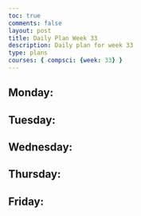```yaml
---
toc: true
comments: false
layout: post
title: Daily Plan Week 33
description: Daily plan for week 33
type: plans
courses: { compsci: {week: 33} }
---
```


## Monday:
> 

## Tuesday:
> 

## Wednesday:
> 

## Thursday:
> 

## Friday:
> 

